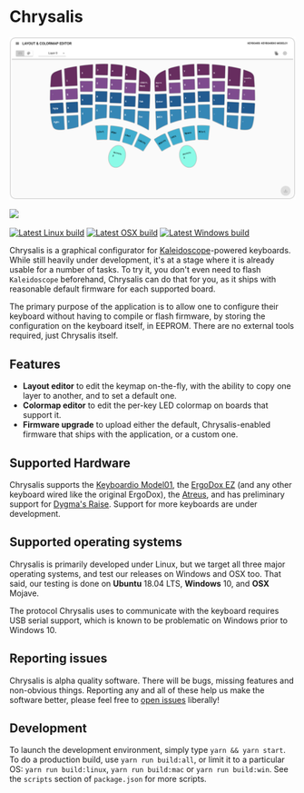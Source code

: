 Chrysalis
=========

![Chrysalis screenshot](data/screenshot.png)

[![](https://img.shields.io/github/release-pre/keyboardio/Chrysalis.svg?style=for-the-badge)](https://github.com/keyboardio/Chrysalis/releases)

[![Latest Linux build][badge:appimage]][build:appimage]
[![Latest OSX build][badge:dmg]][build:dmg]
[![Latest Windows build][badge:exe]][build:exe]

 [badge:appimage]: https://img.shields.io/badge/AppImage-latest-blue.svg?logo=linux&style=for-the-badge&logoColor=ffffff
 [badge:dmg]: https://img.shields.io/badge/dmg-latest-blue.svg?logo=apple&style=for-the-badge&logoColor=ffffff
 [badge:exe]: https://img.shields.io/badge/exe-latest-blue.svg?logo=windows&style=for-the-badge&logoColor=ffffff
 [build:appimage]: http://kaleidoscope-builds.s3-website-us-west-2.amazonaws.com/Chrysalis/latest/Chrysalis.AppImage
 [build:dmg]: http://kaleidoscope-builds.s3-website-us-west-2.amazonaws.com/Chrysalis/latest/Chrysalis.dmg
 [build:exe]: http://kaleidoscope-builds.s3-website-us-west-2.amazonaws.com/Chrysalis/latest/Chrysalis.exe

Chrysalis is a graphical configurator for [Kaleidoscope][kaleidoscope]-powered
keyboards. While still heavily under development, it's at a stage where it is
already usable for a number of tasks. To try it, you don't even need to flash
`Kaleidoscope` beforehand, Chrysalis can do that for you, as it ships with
reasonable default firmware for each supported board.

 [kaleidoscope]: https://github.com/keyboardio/Kaleidoscope

The primary purpose of the application is to allow one to configure their
keyboard without having to compile or flash firmware, by storing the
configuration on the keyboard itself, in EEPROM. There are no external tools
required, just Chrysalis itself.

## Features

* **Layout editor** to edit the keymap on-the-fly, with the ability to copy one
  layer to another, and to set a default one.
* **Colormap editor** to edit the per-key LED colormap on boards that support it.
* **Firmware upgrade** to upload either the default, Chrysalis-enabled firmware that ships with the application, or a custom one.

## Supported Hardware

Chrysalis supports the [Keyboardio Model01][hw:model01], the [ErgoDox
EZ][hw:ergodox-ez] (and any other keyboard wired like the original ErgoDox), the
[Atreus][hw:atreus], and has preliminary support for [Dygma's Raise][hw:raise].
Support for more keyboards are under development.

 [hw:model01]: https://shop.keyboard.io/
 [hw:ergodox-ez]: https://ergodox-ez.com/
 [hw:atreus]: https://atreus.technomancy.us/
 [hw:raise]: https://www.dygma.com/raise/

## Supported operating systems

Chrysalis is primarily developed under Linux, but we target all three major
operating systems, and test our releases on Windows and OSX too. That said, our
testing is done on **Ubuntu** 18.04 LTS, **Windows** 10, and **OSX** Mojave.

The protocol Chrysalis uses to communicate with the keyboard requires USB serial
support, which is known to be problematic on Windows prior to Windows 10.

## Reporting issues

Chrysalis is alpha quality software. There will be bugs, missing features and
non-obvious things. Reporting any and all of these help us make the software
better, please feel free to [open issues][issues] liberally!

 [issues]: https://github.com/keyboardio/Chrysalis/issues

## Development

To launch the development environment, simply type `yarn && yarn start`. To do a
production build, use `yarn run build:all`, or limit it to a particular OS:
`yarn run build:linux`, `yarn run build:mac` or `yarn run build:win`. See the
`scripts` section of `package.json` for more scripts.
